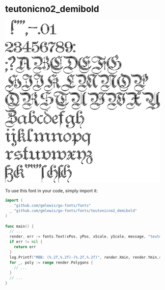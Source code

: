 # teutonicno2_demibold

![teutonicno2_demibold](teutonicno2_demibold.png)

To use this font in your code, simply import it:

```go
import (
  . "github.com/gmlewis/go-fonts/fonts"
  _ "github.com/gmlewis/go-fonts/fonts/teutonicno2_demibold"
)

func main() {
  // ...
  render, err := fonts.Text(xPos, yPos, xScale, yScale, message, "teutonicno2_demibold")
  if err != nil {
    return err
  }
  log.Printf("MBB: (%.2f,%.2f)-(%.2f,%.2f)", render.Xmin, render.Ymin,render.Xmax, render.Ymax)
  for _, poly := range render.Polygons {
    // ...
  }
  // ...
}
```
